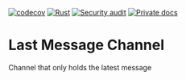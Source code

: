 [![codecov](https://codecov.io/gh/dmweis/last-message-channel/branch/main/graph/badge.svg)](https://codecov.io/gh/dmweis/last-message-channel)
[![Rust](https://github.com/dmweis/last-message-channel/workflows/Rust/badge.svg)](https://github.com/dmweis/last-message-channel/actions)
[![Security audit](https://github.com/dmweis/last-message-channel/workflows/Security%20audit/badge.svg)](https://github.com/dmweis/last-message-channel/actions)
[![Private docs](https://github.com/dmweis/last-message-channel/workflows/Deploy%20Docs%20to%20GitHub%20Pages/badge.svg)](https://davidweis.dev/last-message-channel/last-message-channel/index.html)

# Last Message Channel

Channel that only holds the latest message
